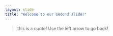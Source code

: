 ```yaml
---
layout: slide
title: "Welcome to our second slide!"
---
```

> this is a quote!
Use the left arrow to go back!
